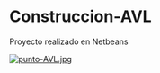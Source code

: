 # Construccion-AVL

Proyecto realizado en Netbeans

[![punto-AVL.jpg](https://i.postimg.cc/tJL6GbKY/punto-AVL.jpg)](https://postimg.cc/sG4x5kDr)
